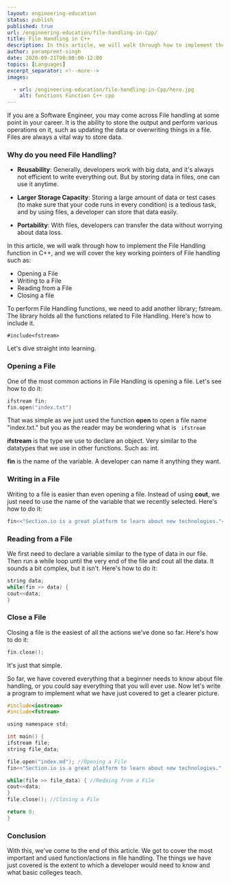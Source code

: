 ```yaml
---
layout: engineering-education
status: publish
published: true
url: /engineering-education/file-handling-in-Cpp/
title: File Handling in C++
description: In this article, we will walk through how to implement the File Handling function in C++, and we will cover the key working pointers of file handling.
author: parampreet-singh
date: 2020-09-21T00:00:00-12:00
topics: [Languages]
excerpt_separator: <!--more-->
images:

  - url: /engineering-education/file-handling-in-Cpp/hero.jpg
    alt: functions Function C++ cpp
---
```

If you are a Software Engineer, you may come across File handling at some point in your career. It is the ability to store the output and perform various operations on it, such as updating the data or overwriting things in a file. Files are always a vital way to store data.
<!--more-->
### Why do you need File Handling?
- **Reusability**: Generally, developers work with big data, and it's always not efficient to write everything out. But by storing data in files, one can use it anytime.

- **Larger Storage Capacity**: Storing a large amount of data or test cases (to make sure that your code runs in every condition) is a tedious task, and by using files, a developer can store that data easily.

- **Portability**: With files, developers can transfer the data without worrying about data loss.

In this article, we will walk through how to implement the File Handling function in C++, and we will cover the key working pointers of File handling such as:

- Opening a File
- Writing to a File
- Reading from a File
- Closing a file

To perform File Handling functions, we need to add another library; fstream. The library holds all the functions related to File Handling. Here's how to include it.

`#include<fstream>`

Let's dive straight into learning.

### Opening a File
One of the most common actions in File Handling is opening a file. Let's see how to do it:

```C
ifstream fin;
fin.open("index.txt")
```

That was simple as we just used the function **open** to open a file name "index.txt." but you as the reader may be wondering what is ` ifstream`

**ifstream** is the type we use to declare an object. Very similar to the datatypes that we use in other functions. Such as: int.

**fin** is the name of the variable. A developer can name it anything they want.

### Writing in a File
Writing to a file is easier than even opening a file. Instead of using **cout**, we just need to use the name of the variable that we recently selected. Here's how to do it:

```C
fin<<"Section.io is a great platform to learn about new technologies."<<endl;
```

### Reading from a File
We first need to declare a variable similar to the type of data in our file. Then run a while loop until the very end of the file and cout all the data. It sounds a bit complex, but it isn't. Here's how to do it:

```C
string data;
while(fin >> data) {
cout<<data;
}
```

### Close a File
Closing a file is the easiest of all the actions we've done so far. Here's how to do it:

```C
fin.close();
```

It's just that simple.

So far, we have covered everything that a beginner needs to know about file handling, or you could say everything that you will ever use. Now let's write a program to implement what we have just covered to get a clearer picture.

```C
#include<iostream>
#include<fstream>

using namespace std;

int main() {
ifstream file;
string file_data;

file.open("index.md"); //Opening a File
fin<<"Section.io is a great platform to learn about new technologies." //Writing in a File

while(file >> file_data) { //Redaing from a File
cout<<data;
}
file.close(); //Closing a File

return 0;
}
```

### Conclusion
With this, we've come to the end of this article. We got to cover the most important and used function/actions in file handling. The things we have just covered is the extent to which a developer would need to know and what basic colleges teach.
